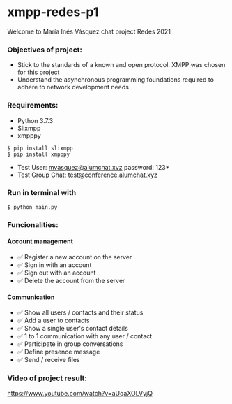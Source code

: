 # xmpp-redes-p1

Welcome to María Inés Vásquez chat project Redes 2021

### Objectives of project:
- Stick to the standards of a known and open protocol. XMPP was chosen for this project
- Understand the asynchronous programming foundations required to adhere to network development needs

### Requirements:

- Python 3.7.3
- Slixmpp
- xmpppy

```shell
$ pip install slixmpp
$ pip install xmpppy
```
- Test User: mvasquez@alumchat.xyz password: 123*
- Test Group Chat: test@conference.alumchat.xyz

### Run in terminal with

```shell
$ python main.py
```

### Funcionalities:

#### Account management
- ✅ Register a new account on the server
- ✅ Sign in with an account
- ✅ Sign out with an account
- ✅ Delete the account from the server

#### Communication
- ✅ Show all users / contacts and their status
- ✅ Add a user to contacts
- ✅ Show a single user's contact details
- ✅ 1 to 1 communication with any user / contact
- ✅ Participate in group conversations
- ✅ Define presence message
- ✅ Send / receive files

### Video of project result:
https://www.youtube.com/watch?v=aUqaXOLVyjQ
